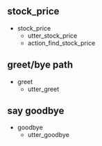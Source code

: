 ## stock_price
* stock_price 
    - utter_stock_price
    - action_find_stock_price

## greet/bye path
* greet
    - utter_greet

## say goodbye
* goodbye
    - utter_goodbye
